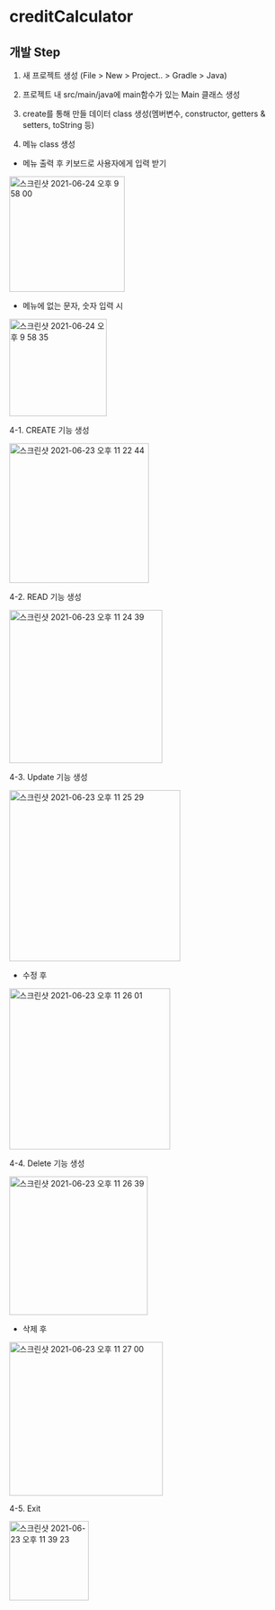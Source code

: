 # creditCalculator


## 개발 Step
1. 새 프로젝트 생성 (File > New > Project.. > Gradle >  Java)
1. 프로젝트 내 src/main/java에 main함수가 있는 Main 클래스 생성

1. create를 통해 만들 데이터 class 생성(멤버변수, constructor, getters & setters, toString 등)

1. 메뉴 class 생성

  - 메뉴 출력 후 키보드로 사용자에게 입력 받기

  <img width="205" alt="스크린샷 2021-06-24 오후 9 58 00" src="https://user-images.githubusercontent.com/47955992/123266716-3ee45100-d537-11eb-9716-e44511726da0.png">

  - 메뉴에 없는 문자, 숫자 입력 시

  <img width="173" alt="스크린샷 2021-06-24 오후 9 58 35" src="https://user-images.githubusercontent.com/47955992/123266840-54597b00-d537-11eb-80e5-29159cb7a9ff.png">


  4-1. CREATE 기능 생성
  
  <img width="248" alt="스크린샷 2021-06-23 오후 11 22 44" src="https://user-images.githubusercontent.com/47955992/123113970-eb5ffd80-d479-11eb-961e-b7c396514f6c.png">
  
  4-2. READ 기능 생성
  
  <img width="272" alt="스크린샷 2021-06-23 오후 11 24 39" src="https://user-images.githubusercontent.com/47955992/123114310-2f530280-d47a-11eb-8d2a-488972d6c4f7.png">
  
  4-3. Update 기능 생성
  
  <img width="304" alt="스크린샷 2021-06-23 오후 11 25 29" src="https://user-images.githubusercontent.com/47955992/123114481-4eea2b00-d47a-11eb-962a-1633e6bddffd.png">
  
  - 수정 후
  
  <img width="286" alt="스크린샷 2021-06-23 오후 11 26 01" src="https://user-images.githubusercontent.com/47955992/123114565-61646480-d47a-11eb-8845-2b98b2092f13.png">

  4-4. Delete 기능 생성
  
  <img width="246" alt="스크린샷 2021-06-23 오후 11 26 39" src="https://user-images.githubusercontent.com/47955992/123114700-77722500-d47a-11eb-8d99-b5609a7bb9e3.png"> 
  
  - 삭제 후
 
  <img width="273" alt="스크린샷 2021-06-23 오후 11 27 00" src="https://user-images.githubusercontent.com/47955992/123114764-835de700-d47a-11eb-9d6c-54c0aac02666.png">

  4-5. Exit 
  
  <img width="141" alt="스크린샷 2021-06-23 오후 11 39 23" src="https://user-images.githubusercontent.com/47955992/123116874-3ed34b00-d47c-11eb-8261-3bc733cf90ff.png">
  
